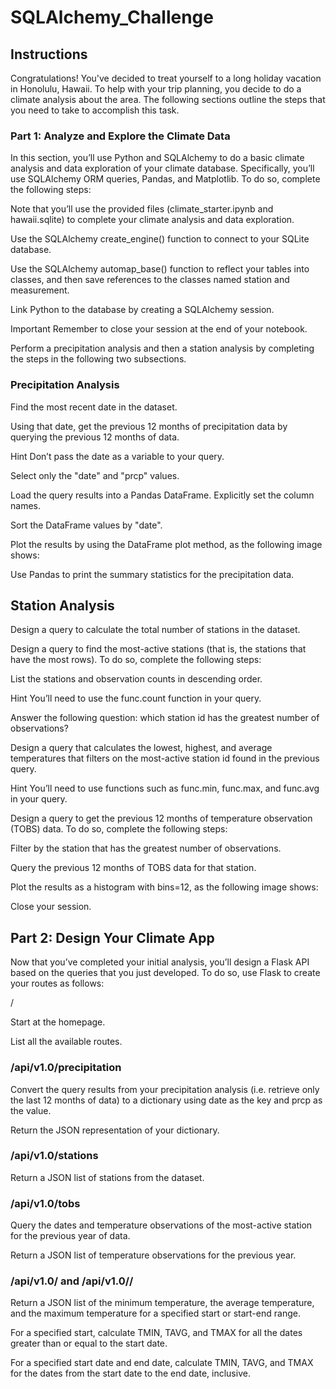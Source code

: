 # SQLAlchemy_Challenge


## Instructions
Congratulations! You've decided to treat yourself to a long holiday vacation in Honolulu, Hawaii. To help with your trip planning, you decide to do a climate analysis about the area. The following sections outline the steps that you need to take to accomplish this task.

### Part 1: Analyze and Explore the Climate Data
In this section, you’ll use Python and SQLAlchemy to do a basic climate analysis and data exploration of your climate database. Specifically, you’ll use SQLAlchemy ORM queries, Pandas, and Matplotlib. To do so, complete the following steps:


Note that you’ll use the provided files (climate_starter.ipynb and hawaii.sqlite) to complete your climate analysis and data exploration.


Use the SQLAlchemy create_engine() function to connect to your SQLite database.


Use the SQLAlchemy automap_base() function to reflect your tables into classes, and then save references to the classes named station and measurement.


Link Python to the database by creating a SQLAlchemy session.

Important Remember to close your session at the end of your notebook.



Perform a precipitation analysis and then a station analysis by completing the steps in the following two subsections.



### Precipitation Analysis


Find the most recent date in the dataset.


Using that date, get the previous 12 months of precipitation data by querying the previous 12 months of data.

Hint Don’t pass the date as a variable to your query.



Select only the "date" and "prcp" values.


Load the query results into a Pandas DataFrame. Explicitly set the column names.


Sort the DataFrame values by "date".


Plot the results by using the DataFrame plot method, as the following image shows:



Use Pandas to print the summary statistics for the precipitation data.



## Station Analysis


Design a query to calculate the total number of stations in the dataset.


Design a query to find the most-active stations (that is, the stations that have the most rows). To do so, complete the following steps:

List the stations and observation counts in descending order.


Hint You’ll need to use the func.count function in your query.


Answer the following question: which station id has the greatest number of observations?



Design a query that calculates the lowest, highest, and average temperatures that filters on the most-active station id found in the previous query.

Hint You’ll need to use functions such as func.min, func.max, and func.avg in your query.



Design a query to get the previous 12 months of temperature observation (TOBS) data. To do so, complete the following steps:


Filter by the station that has the greatest number of observations.


Query the previous 12 months of TOBS data for that station.


Plot the results as a histogram with bins=12, as the following image shows:





Close your session.



## Part 2: Design Your Climate App
Now that you’ve completed your initial analysis, you’ll design a Flask API based on the queries that you just developed. To do so, use Flask to create your routes as follows:


/


Start at the homepage.


List all the available routes.




### /api/v1.0/precipitation


Convert the query results from your precipitation analysis (i.e. retrieve only the last 12 months of data) to a dictionary using date as the key and prcp as the value.


Return the JSON representation of your dictionary.




### /api/v1.0/stations

Return a JSON list of stations from the dataset.



### /api/v1.0/tobs


Query the dates and temperature observations of the most-active station for the previous year of data.


Return a JSON list of temperature observations for the previous year.




### /api/v1.0/<start> and /api/v1.0/<start>/<end>


Return a JSON list of the minimum temperature, the average temperature, and the maximum temperature for a specified start or start-end range.


For a specified start, calculate TMIN, TAVG, and TMAX for all the dates greater than or equal to the start date.


For a specified start date and end date, calculate TMIN, TAVG, and TMAX for the dates from the start date to the end date, inclusive.
